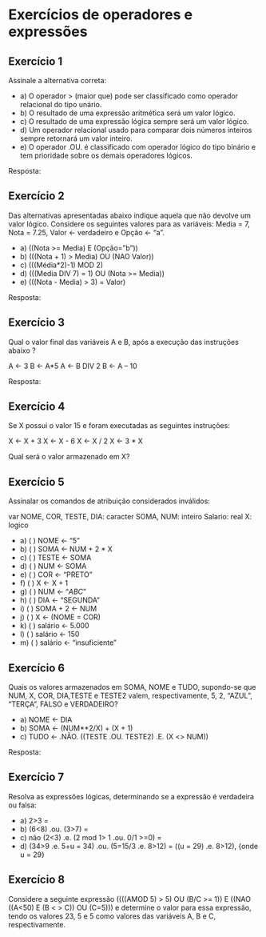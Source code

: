 # Exercícios de operadores e expressões

## Exercício 1

Assinale a alternativa correta:

- a) O operador > (maior que) pode ser classificado como operador relacional do tipo unário.
- b) O resultado de uma expressão aritmética será um valor lógico.
- c) O resultado de uma expressão lógica sempre será um valor lógico.
- d) Um operador relacional usado para comparar dois números inteiros 
sempre retornará um valor inteiro.
- e) O operador .OU. é classificado com operador lógico do tipo binário e 
tem prioridade sobre os demais operadores lógicos.

Resposta:

## Exercício 2

Das alternativas apresentadas abaixo indique aquela que não devolve um valor lógico. Considere os seguintes valores para as variáveis: Media = 7, Nota = 7.25, Valor ← verdadeiro e Opção ← “a”.

- a) ((Nota >= Media) E (Opção=”b”))
- b) (((Nota + 1) > Media) OU (NAO Valor))
- c) (((Média*2)-1) MOD 2)
- d) (((Media DIV 7) = 1) OU (Nota >= Media))
- e) (((Nota - Media) > 3) = Valor)

Resposta:

## Exercício 3

Qual o valor final das variáveis A e B, após a execução das instruções abaixo ?

A ← 3
B ← A*5
A ← B DIV 2
B ← A – 10

Resposta:

## Exercício 4

Se X possui o valor 15 e foram executadas as seguintes instruções:

X ← X + 3
X ← X - 6
X ← X / 2
X ← 3 * X

Qual será o valor armazenado em X?

## Exercício 5

Assinalar os comandos de atribuição considerados inválidos:

var
NOME, COR, TESTE, DIA: caracter
SOMA, NUM: inteiro
Salario: real
X: logico

- a) ( ) NOME ← “5”
- b) ( ) SOMA ← NUM + 2 * X
- c) ( ) TESTE ← SOMA
- d) ( ) NUM ← SOMA
- e) ( ) COR ← “PRETO”
- f) ( ) X ← X + 1
- g) ( ) NUM ← “*ABC*”
- h) ( ) DIA ← “SEGUNDA”
- i) ( ) SOMA + 2 ← NUM
- j) ( ) X ← (NOME = COR)
- k) ( ) salário ← 5.000
- l) ( ) salário ← 150
- m) ( ) salário ← “insuficiente”

## Exercício 6

Quais os valores armazenados em SOMA, NOME e TUDO, supondo-se que NUM, X, COR, DIA,TESTE e TESTE2 valem, respectivamente, 5, 2, “AZUL”, “TERÇA”, FALSO e VERDADEIRO?

- a) NOME ← DIA
- b) SOMA ← (NUM**2/X) + (X + 1) 
- c) TUDO ← .NÃO. ((TESTE .OU. TESTE2) .E. (X <> NUM)) 

Resposta:

## Exercício 7

 Resolva as expressões lógicas, determinando se a expressão é verdadeira 
ou falsa:

- a) 2>3 =
- b) (6<8) .ou. (3>7) =
- c) não (2<3) .e. (2 mod 1> 1 .ou. 0/1 >=0) =
- d) (34>9 .e. 5+u = 34) .ou. (5=15/3 .e. 8>12) = ((u = 29) .e. 8>12), {onde u = 29}

## Exercício 8

Considere a seguinte expressão ((((AMOD 5) > 5) OU (B/C >= 1)) E ((NAO ((A<50) E (B < > C)) OU (C=5))) e determine o valor para essa expressão, tendo os valores 23, 5 e 5 como valores das variáveis A, B e C, respectivamente.
